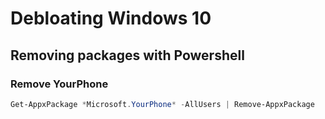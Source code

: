 # Debloating Windows 10


## Removing packages with Powershell


### Remove YourPhone

```Powershell
Get-AppxPackage *Microsoft.YourPhone* -AllUsers | Remove-AppxPackage
```